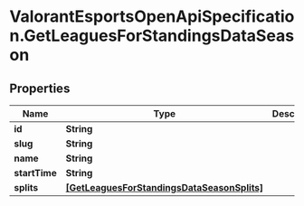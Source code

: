 # ValorantEsportsOpenApiSpecification.GetLeaguesForStandingsDataSeason

## Properties
Name | Type | Description | Notes
------------ | ------------- | ------------- | -------------
**id** | **String** |  | [optional] 
**slug** | **String** |  | [optional] 
**name** | **String** |  | [optional] 
**startTime** | **String** |  | [optional] 
**splits** | [**[GetLeaguesForStandingsDataSeasonSplits]**](GetLeaguesForStandingsDataSeasonSplits.md) |  | [optional] 
